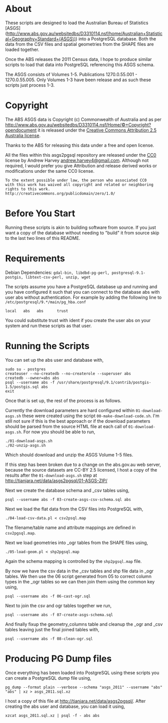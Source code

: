 About
=======

These scripts are designed to load the Australian Bureau of Statistics
[ASGS](http://www.abs.gov.au/websitedbs/D3310114.nsf/home/Australian+Statistical+Geography+Standard+(ASGS\)) into a PostgreSQL database. Both the data from the CSV files and spatial
geometries from the SHAPE files are loaded together.

Once the ABS releases the 2011 Census data, I hope to produce similar scripts
to load that data into PostgreSQL referencing this ASGS schema.

The ASGS consists of Volumes 1-5. Publications 1270.0.55.001 - 1270.0.55.005.
Only Volumes 1-3 have been release and as such these scripts just process 1-3.

Copyright
=======
The ABS ASGS data is Copyright (c) Commonwealth of Australia and as per 
http://www.abs.gov.au/websitedbs/D3310114.nsf/Home/©+Copyright?opendocument
it is released under the [Creative Commons Attribution 2.5 Australia license](http://creativecommons.org/licenses/by/2.5/au/).

Thanks to the ABS for releasing this data under a free and open license.

All the files within this asgs2pgsql repository are released under the
[CC0](http://creativecommons.org/publicdomain/zero/1.0/) license by
Andrew Harvey <andrew.harvey4@gmail.com>. Although not required, I would prefer
you give Attribution and release derived works or modifications under the same
CC0 license.

    To the extent possible under law, the person who associated CC0
    with this work has waived all copyright and related or neighboring
    rights to this work.
    http://creativecommons.org/publicdomain/zero/1.0/

Before You Start
=======
Running these scripts is akin to building software from source. If you just
want a copy of the database without needing to "build" it from source skip to
the last two lines of this README.

Requirements
=======

Debian Dependencies: `gdal-bin, libdbd-pg-perl, postgresql-9.1-postgis,
  libtext-csv-perl, unzip, wget`

The scripts assume you have a PostgreSQL database up and running and you have
configured it such that you can connect to the database abs with user abs
without authentication. For example by adding the following line to `/etc/postgresql/9.*/main/pg_hba.conf`

    local   abs   abs      trust

You could substitute trust with ident if you create the user abs on your system
and run these scripts as that user.

Running the Scripts
=======

You can set up the abs user and database with,

    sudo su - postgres
    createuser --no-createdb --no-createrole --superuser abs
    createdb --owner=abs abs
    psql --username abs -f /usr/share/postgresql/9.1/contrib/postgis-1.5/postgis.sql abs
    exit

Once that is set up, the rest of the process is as follows.

Currently the download parameters are hard configured within `01-download-asgs.sh`
these were created using the script `00-make-download-code.sh`. I'm still not sure
if this is the best approach or if the download parameters should be parsed from
the source HTML file at each call of `01-download-asgs.sh`. For now you should be
able to run,

    ./01-download-asgs.sh
    ./02-unzip-asgs.sh

Which should download and unzip the ASGS Volume 1-5 files.

If this step has been broken due to a change on the abs.gov.au web server,
because the source datasets are CC-BY 2.5 licensed, I host a copy of the results
after the `01-download-asgs.sh` step at http://tianjara.net/data/asgs2pgsql/01-ASGS-ZIP/

Next we create the database schema and _csv tables using,

    psql --username abs -f 03-create-asgs-csv-schema.sql abs

Next we load the flat data from the CSV files into PostgreSQL with,

    ./04-load-csv-data.pl < csv2psql.map

The filename/table name and attribute mappings are defined in `csv2pgsql.map`.

Next we load geometries into _ogr tables from the SHAPE files using,

    ./05-load-geom.pl < shp2pgsql.map

Again the schema mapping is controlled by the `shp2pgsql.map` file.

By now we have the csv data in the _csv tables and shp file data in _ogr tables.
We then use the 06 script generated from 05 to correct column types in the _ogr
tables so we can then join them using the common key using,

    psql --username abs -f 06-cast-ogr.sql

Next to join the csv and ogr tables together we run,

    psql --username abs -f 07-create-asgs-schema.sql

And finally fixup the geometry_columns table and cleanup the _ogr and _csv
tables leaving just the final joined tables with,

    psql --username abs -f 08-clean-ogr.sql

Producing PG Dump files
=======
Once everything has been loaded into PostgreSQL using these scripts you can
create a PostgreSQL dump file using,

    pg_dump --format plain --verbose --schema "asgs_2011" --username "abs" "abs" | xz > asgs_2011.sql.xz

I host a copy of this file at http://tianjara.net/data/asgs2pgsql/. After
creating the abs user and database, you can load it using,

    xzcat asgs_2011.sql.xz | psql -f - abs abs
